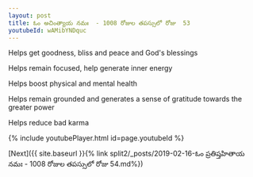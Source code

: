 ```yaml
---
layout: post
title: ఓం అచింత్యాయ నమః  - 1008 రోజుల తపస్సులో రోజు  53
youtubeId: wAMibYNDquc
---
```

 
 
Helps get goodness, bliss and peace and God's blessings
 
Helps remain focused, help generate inner energy 
 
Helps boost physical and mental health 
 
Helps remain grounded and generates a sense of gratitude towards the greater power 
 
Helps reduce bad karma
 
 
 
 


{% include youtubePlayer.html id=page.youtubeId %}
 
[Next]({{ site.baseurl }}{% link  split2/_posts/2019-02-16-ఓం ప్రతిష్తహితాయ నమః  - 1008 రోజుల తపస్సులో రోజు  54.md%})
 
